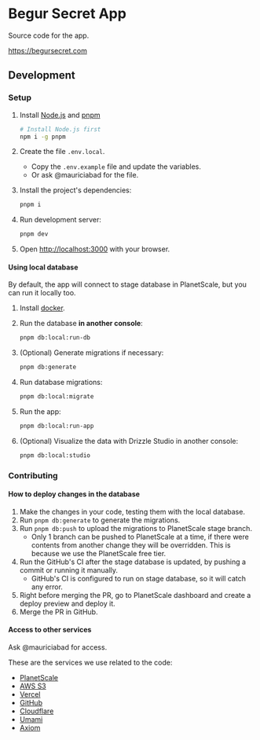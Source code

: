 # Begur Secret App

Source code for the app.

<https://begursecret.com>

## Development

### Setup

1. Install [Node.js](https://nodejs.org/en/download/package-manager) and [pnpm](https://pnpm.io/)

   ```bash
   # Install Node.js first
   npm i -g pnpm
   ```

1. Create the file `.env.local`.

   - Copy the `.env.example` file and update the variables.
   - Or ask @mauriciabad for the file.

1. Install the project's dependencies:

   ```bash
   pnpm i
   ```

1. Run development server:

   ```bash
   pnpm dev
   ```

1. Open <http://localhost:3000> with your browser.

#### Using local database

By default, the app will connect to stage database in PlanetScale, but you can run it locally too.

1. Install [docker](https://www.docker.com/products/docker-desktop/).
1. Run the database **in another console**:

   ```bash
   pnpm db:local:run-db
   ```

1. (Optional) Generate migrations if necessary:

   ```bash
   pnpm db:generate
   ```

1. Run database migrations:

   ```bash
   pnpm db:local:migrate
   ```

1. Run the app:

   ```bash
   pnpm db:local:run-app
   ```

1. (Optional) Visualize the data with Drizzle Studio in another console:

   ```bash
   pnpm db:local:studio
   ```

### Contributing

#### How to deploy changes in the database

1. Make the changes in your code, testing them with the local database.
1. Run `pnpm db:generate` to generate the migrations.
1. Run `pnpm db:push` to upload the migrations to PlanetScale stage branch.
   - Only 1 branch can be pushed to PlanetScale at a time, if there were contents from another change they will be overridden. This is because we use the PlanetScale free tier.
1. Run the GitHub's CI after the stage database is updated, by pushing a commit or running it manually.
   - GitHub's CI is configured to run on stage database, so it will catch any error.
1. Right before merging the PR, go to PlanetScale dashboard and create a deploy preview and deploy it.
1. Merge the PR in GitHub.

#### Access to other services

Ask @mauriciabad for access.

These are the services we use related to the code:

- [PlanetScale](https://app.planetscale.com/begursecret/descobreix-begur-app)
- [AWS S3](https://aws.amazon.com/s3)
- [Vercel](https://vercel.com/mauriciabad/begursecret)
- [GitHub](https://github.com/mauriciabad/begursecret)
- [Cloudflare](https://www.cloudflare.com)
- [Umami](https://analytics.eu.umami.is/websites/05dcd962-e08b-4cff-82a6-b0a62c4177a3)
- [Axiom](https://app.axiom.co/begursecret-7ctw/dashboards/vercel)
